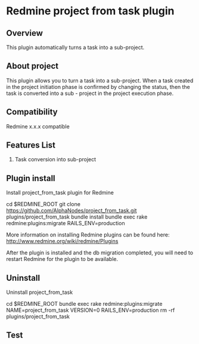 # Redmine project from task plugin

## Overview

This plugin automatically turns a task into a sub-project.

## About project
This plugin allows you to turn a task into a sub-project. When a task created in the project initiation phase is confirmed by changing the status, then the task is converted into a sub - project in the project execution phase.

## Compatibility
Redmine x.x.x compatible

## Features List
1. Task conversion into sub-project

## Plugin install
Install project_from_task plugin for Redmine

cd $REDMINE_ROOT
git clone https://github.com/AlphaNodes/project_from_task.git plugins/project_from_task
bundle install
bundle exec rake redmine:plugins:migrate RAILS_ENV=production

More information on installing Redmine plugins can be found here: http://www.redmine.org/wiki/redmine/Plugins

After the plugin is installed and the db migration completed, you will need to restart Redmine for the plugin to be available.

## Uninstall
Uninstall project_from_task

cd $REDMINE_ROOT
bundle exec rake redmine:plugins:migrate NAME=project_from_task VERSION=0 RAILS_ENV=production
rm -rf plugins/project_from_task
## Test

